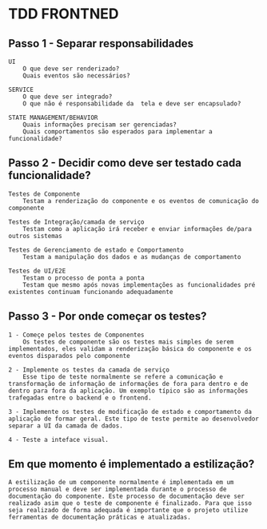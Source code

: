 # TDD FRONTNED





## Passo 1 - Separar responsabilidades

    UI  
        O que deve ser renderizado?
        Quais eventos são necessários?
        
    SERVICE 
        O que deve ser integrado?
        O que não é responsabilidade da  tela e deve ser encapsulado?

    STATE MANAGEMENT/BEHAVIOR
        Quais informações precisam ser gerenciadas?
        Quais comportamentos são esperados para implementar a funcionalidade?


## Passo 2 - Decidir como deve ser testado cada funcionalidade?
    Testes de Componente
        Testam a renderização do componente e os eventos de comunicação do componente

    Testes de Integração/camada de serviço
        Testam como a aplicação irá receber e enviar informações de/para outros sistemas
    
    Testes de Gerenciamento de estado e Comportamento
        Testam a manipulação dos dados e as mudanças de comportamento

    Testes de UI/E2E
        Testam o processo de ponta a ponta
        Testam que mesmo após novas implementações as funcionalidades pré existentes continuam funcionando adequadamente



## Passo 3 - Por onde começar os testes?

    1 - Começe pelos testes de Componentes
        Os testes de componente são os testes mais simples de serem implementados, eles validam a renderização básica do componente e os eventos disparados pelo componente

    2 - Implemente os testes da camada de serviço
        Esse tipo de teste normalmente se refere a comunicação e transformação de informação de informações de fora para dentro e de dentro para fora da aplicação. Um exemplo típico são as informações trafegadas entre o backend e o frontend.
    
    3 - Implemente os testes de modificação de estado e comportamento da aplicação de formar geral. Este tipo de teste permite ao desenvolvedor separar a UI da camada de dados.

    4 - Teste a inteface visual.

## Em que momento é implementado a estilização?
    A estilização de um componente normalmente é implementada em um processo manual e deve ser implementada durante o processo de documentação do componente. Este processo de documentação deve ser realizado asim que o teste de componente é finalizado. Para que isso seja realizado de forma adequada é importante que o projeto utilize ferramentas de documentação práticas e atualizadas.

